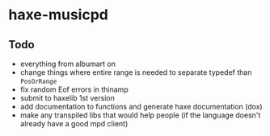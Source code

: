 # haxe-musicpd

## Todo

- everything from albumart on
- change things where entire range is needed to separate typedef than `PosOrRange`
- fix random Eof errors in thinamp
- submit to haxelib 1st version
- add documentation to functions and generate haxe documentation (dox)
- make any transpiled libs that would help people (if the language doesn't already have a good mpd client)